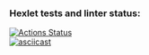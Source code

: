 ### Hexlet tests and linter status:
[![Actions Status](https://github.com/vera-bashnyak/frontend-project-46/actions/workflows/hexlet-check.yml/badge.svg)](https://github.com/vera-bashnyak/frontend-project-46/actions)
<br>
[![asciicast](https://asciinema.org/a/674371.svg)](https://asciinema.org/a/674371)
